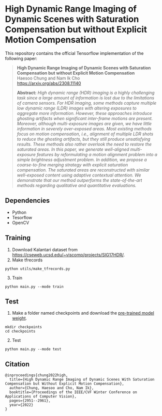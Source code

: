 # High Dynamic Range Imaging of Dynamic Scenes with Saturation Compensation but without Explicit Motion Compensation 

This repository contains the official Tensorflow implementation of the following paper:

> **High Dynamic Range Imaging of Dynamic Scenes with Saturation Compensation but without Explicit Motion Compensation**<br>
> Haesoo Chung and Nam Ik Cho<br>
> https://arxiv.org/abs/2308.11140
>
> **Abstract:** *High dynamic range (HDR) imaging is a highly challenging task since a large amount of information is lost due to the limitations of camera sensors. For HDR imaging, some methods capture multiple low dynamic range (LDR) images with altering exposures to aggregate more information. However, these approaches introduce ghosting artifacts when significant inter-frame motions are present. Moreover, although multi-exposure images are given, we have little information in severely over-exposed areas. Most existing methods focus on motion compensation, i.e., alignment of multiple LDR shots to reduce the ghosting artifacts, but they still produce unsatisfying results. These methods also rather overlook the need to restore the saturated areas. In this paper, we generate well-aligned multi-exposure features by reformulating a motion alignment problem into a
simple brightness adjustment problem. In addition, we propose a coarse-to-fine merging strategy with explicit saturation compensation. The saturated areas are reconstructed with similar well-exposed content using adaptive contextual attention. We demonstrate that our method outperforms the state-of-the-art methods regarding qualitative and quantitative evaluations.*

## Dependencies
* Python
* Tesorflow 
* OpenCV

## Training
1. Download Kalantari dataset from https://cseweb.ucsd.edu/~viscomp/projects/SIG17HDR/.
2. Make tfrecords
```
python utils/make_tfrecords.py
```
3. Train
```
python main.py --mode train
```
## Test
1. Make a folder named checkpoints and download the [pre-trained model weight](https://drive.google.com/drive/folders/1ORFHkmVIwuySQ5vyplizmDSQB4uj_Wfs?usp=sharing).
```
mkdir checkpoints
cd checkpoints
```
2. Test
```
python main.py --mode test 
```

## Citation
```
@inproceedings{chung2022high,
  title={High Dynamic Range Imaging of Dynamic Scenes With Saturation Compensation but Without Explicit Motion Compensation},
  author={Chung, Haesoo and Cho, Nam Ik},
  booktitle={Proceedings of the IEEE/CVF Winter Conference on Applications of Computer Vision},
  pages={2951--2961},
  year={2022}
}
```
